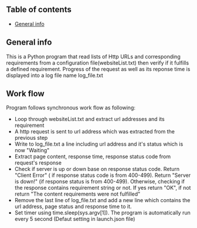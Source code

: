 ## Table of contents
* [General info](#general-info)


## General info
This is a Python program that read lists of Http URLs and corresponding requirements from a configuration file(websiteList.txt) then verify if it fulfills a defined requirement. Progress of the request as well as its reponse time is displayed into a log file name log_file.txt
	
## Work flow
Program follows synchronous work flow as following:
* Loop through websiteList.txt and extract url addresses and its requirement
* A http request is sent to url address which was extracted from the previous step
* Write to log_file.txt a line including url address and it's status which is now "Waiting" 
* Extract page content, response time, response status code from request's response
* Check if server is up or down base on response status code. Return "Client Error" ( if response status code is from 400-499). Return "Server is down!" (if response status is from 400-499). Otherwise, checking if the response contains requirement string or not. If yes return "OK", if not return "The content requirements were not fulfilled"
* Remove the last line of log_file.txt and add a new line which contains the url address, page status and response time to it. 
* Set timer using time.sleep(sys.argv[1]). The program is automatically run every 5 second (Defaut setting in launch.json file)

